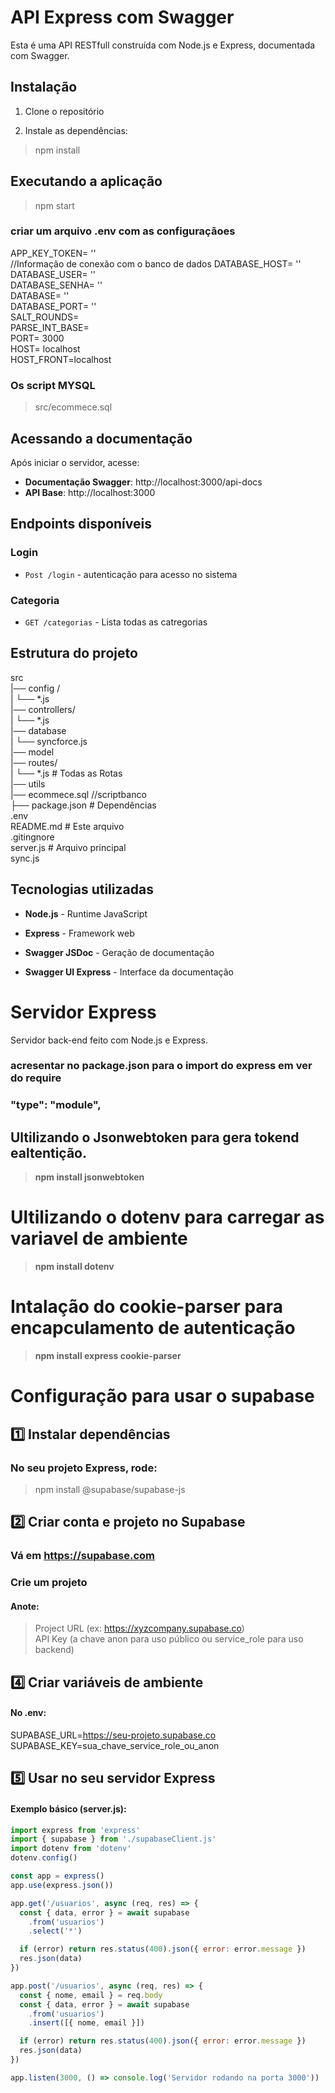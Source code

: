 
# API Express com Swagger
Esta é uma API RESTfull construída com Node.js e Express, documentada com Swagger.
## Instalação
1. Clone o repositório

2. Instale as dependências:
> npm install

## Executando a aplicação 
> npm start

### criar um arquivo .env com as configuraçãoes
APP_KEY_TOKEN= ''  
//Informação de conexão com o banco de dados
DATABASE_HOST= ''  
DATABASE_USER= ''  
DATABASE_SENHA= ''  
DATABASE= ''  
DATABASE_PORT= ''  
SALT_ROUNDS=  
PARSE_INT_BASE=  
PORT= 3000  
HOST= localhost  
HOST_FRONT=localhost  
### Os script MYSQL
> src/ecommece.sql
## Acessando a documentação

Após iniciar o servidor, acesse:
-  **Documentação Swagger**: http://localhost:3000/api-docs
-  **API Base**: http://localhost:3000

## Endpoints disponíveis
### Login
-  `Post /login` - autenticação para acesso no sistema
### Categoria
-  `GET /categorias` - Lista todas as catregorias
## Estrutura do projeto
 src  
 |── config /  
 |		└── *.js  
 |── controllers/  
 |	    └── *.js  
 |── database  
 |	    └── syncforce.js  
 |── model  
 |── routes/  
 |     └── *.js # Todas as Rotas  
 |── utils  
 |── ecommece.sql //scriptbanco  
├── package.json # Dependências  
 .env  
 README.md # Este arquivo  
 .gitingnore  
 server.js  # Arquivo principal  
 sync.js  

## Tecnologias utilizadas
 -  **Node.js** - Runtime JavaScript

-  **Express** - Framework web

-  **Swagger JSDoc** - Geração de documentação

-  **Swagger UI Express** - Interface da documentação

# Servidor Express
Servidor back-end feito com Node.js e Express.

### acresentar no package.json para o import do express em ver do require
### "type": "module",
## Ultilizando o Jsonwebtoken para gera tokend ealtentição.
> **npm install jsonwebtoken**
# Ultilizando o dotenv para carregar as variavel de ambiente
> **npm install dotenv**
# Intalação do cookie-parser para encapculamento de autenticação
>  **npm install express cookie-parser**


# Configuração para usar o supabase

## 1️⃣ Instalar dependências
###  No seu projeto Express, rode:
> npm install @supabase/supabase-js

## 2️⃣ Criar conta e projeto no Supabase

### Vá em https://supabase.com

### Crie um projeto  
#### Anote:  
> Project URL (ex: https://xyzcompany.supabase.co)  
> API Key (a chave anon para uso público ou service_role para uso backend)  

## 4️⃣ Criar variáveis de ambiente

#### No .env:

   SUPABASE_URL=https://seu-projeto.supabase.co  
   SUPABASE_KEY=sua_chave_service_role_ou_anon  

## 5️⃣ Usar no seu servidor Express
#### Exemplo básico (server.js):
``` js
import express from 'express'  
import { supabase } from './supabaseClient.js'  
import dotenv from 'dotenv'  
dotenv.config()  

const app = express()  
app.use(express.json())  

app.get('/usuarios', async (req, res) => {  
  const { data, error } = await supabase  
    .from('usuarios')  
    .select('*')  

  if (error) return res.status(400).json({ error: error.message })  
  res.json(data)  
})  

app.post('/usuarios', async (req, res) => {  
  const { nome, email } = req.body   
  const { data, error } = await supabase  
    .from('usuarios')  
    .insert([{ nome, email }])  

  if (error) return res.status(400).json({ error: error.message })  
  res.json(data)  
})  

app.listen(3000, () => console.log('Servidor rodando na porta 3000'))  
````


         
